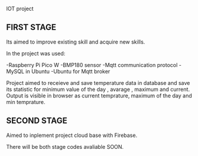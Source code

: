 IOT project

FIRST STAGE
---------------------------------------------------------------------------
Its aimed to improve existing skill and acquire new skills.

In the project was used:

-Raspberry Pi Pico W
-BMP180 sensor
-Mqtt communication protocol
-MySQL in Ubuntu
-Ubuntu for Mqtt broker

Project aimed to receieve and save temperature data in database and save its statistic for minimum value of the day , avarage , maximum and current.
Output is visible in browser as current temprature, maximum of the day and min temprature.


SECOND STAGE
------------------------------------------------------------------------------

Aimed to inplement project cloud base with Firebase.


There will be both stage codes avaliable SOON.

